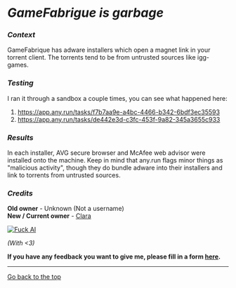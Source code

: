 # *GameFabrigue is garbage*

### *Context*
GameFabrique has adware installers which open a magnet link in your torrent client. The torrents tend to be from untrusted sources like igg-games.

### *Testing*
I ran it through a sandbox a couple times, you can see what happened here:

1. https://app.any.run/tasks/f7b7aa9e-a4bc-4466-b342-6bdf3ec35593
2. https://app.any.run/tasks/de442e3d-c3fc-453f-9a82-345a3655c933

### *Results*
In each installer, AVG secure browser and McAfee web advisor were installed onto the machine. Keep in mind that any.run flags minor things as "malicious activity", though they do bundle adware into their installers and link to torrents from untrusted sources.

### *Credits*
**Old owner** - Unknown (Not a username)  
**New / Current owner** - [Clara](https://rentry.co/claraiscute)  

[![Fuck AI](https://files.catbox.moe/os5g6k.png)](https://notbyai.fyi)

*(With <3)*

**If you have any feedback you want to give me, please fill in a form [here](https://formulaer.com/f/aa502b70-f46d-4e81-98a2-bd6b2de24540).**
*************

[Go back to the top](#gamefabrigue-is-garbage)

